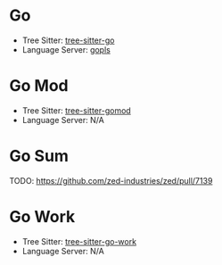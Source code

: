 # Go

- Tree Sitter: [tree-sitter-go](https://github.com/tree-sitter/tree-sitter-go)
- Language Server: [gopls](https://github.com/golang/tools/tree/master/gopls)

# Go Mod

- Tree Sitter: [tree-sitter-gomod](https://github.com/camdencheek/tree-sitter-go-mod)
- Language Server: N/A

# Go Sum

TODO: https://github.com/zed-industries/zed/pull/7139

# Go Work

- Tree Sitter:
[tree-sitter-go-work](https://github.com/d1y/tree-sitter-go-work)
- Language Server: N/A
